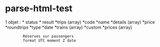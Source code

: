 # parse-html-test

1 objet :
    * status
    * result 
        *trips (array)
            *code
            *name
            *details (array)
                *price
                *roundtrips
                    *type
                    *date
                    *trains (array)
        *custom
            *prices (array)


            Réserves sur passengers
            format UTC moment Z date